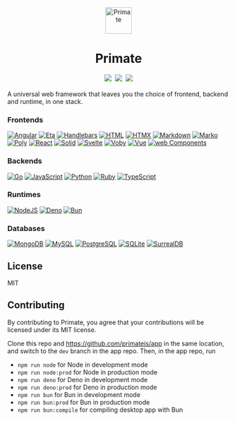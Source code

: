 <div align="center">
<img src="https://raw.githubusercontent.com/primatejs/primate/master/assets/logo.svg" alt="Primate" width="60"/>
<h1>Primate</h1>
<a href="https://primatejs.com/guide/getting-started"><img src="https://img.shields.io/badge/read%20guide-555555?style=for-the-badge"></a>
&nbsp;<a href="https://npmjs.com/primate"><img src="https://img.shields.io/badge/npm%20create%20primate@latest-a16836?style=for-the-badge"></a>
&nbsp;<a href="https://discord.gg/RSg4NNwM4f"><img src="https://img.shields.io/discord/1256590312177012806?style=for-the-badge&label=chat&logoColor=fff&color=5865f2"></a>
</div>
<br>
A universal web framework that leaves you the choice of frontend, backend and runtime, in one stack.

### Frontends
[![Angular](https://img.shields.io/badge/Angular-DD0031.svg?logo=angular&logoColor=fff&style=for-the-badge)](https://primatejs.com/modules/angular)
[![Eta](https://img.shields.io/badge/Eta-25c2a0.svg?logo=eta&logoColor=fff&style=for-the-badge)](https://primatejs.com/modules/eta)
[![Handlebars](https://img.shields.io/badge/Handlebars-f0772b.svg?logo=handlebars.js&logoColor=fff&textColor=000&style=for-the-badge)](https://primatejs.com/modules/handlebars)
[![HTML](https://img.shields.io/badge/HTML-E34F26.svg?logo=html5&logoColor=fff&style=for-the-badge)](https://primatejs.com/modules/html)
[![HTMX](https://img.shields.io/badge/HTMX-36C?logo=htmx&logoColor=fff&style=for-the-badge)](https://primatejs.com/modules/htmx)
[![Markdown](https://img.shields.io/badge/Markdown-000000.svg?logo=markdown&logoColor=fff&style=for-the-badge)](https://primatejs.com/modules/markdown)
[![Marko](https://img.shields.io/badge/Marko-2596BE.svg?logo=marko&logoColor=fff&style=for-the-badge)](https://primatejs.com/modules/marko)
[![Poly](https://img.shields.io/badge/Poly-a13eff.svg?&logoColor=fff&style=for-the-badge)](https://primatejs.com/modules/poly)
[![React](https://img.shields.io/badge/React-20232a.svg?logo=react&logoColor=%2361DAFB&style=for-the-badge)](https://primatejs.com/modules/react)
[![Solid](https://img.shields.io/badge/Solid-2C4F7C?logo=solid&logoColor=fff&style=for-the-badge)](https://primatejs.com/modules/solid)
[![Svelte](https://img.shields.io/badge/Svelte-f1413d.svg?logo=svelte&logoColor=fff&style=for-the-badge)](https://primatejs.com/modules/svelte)
[![Voby](https://img.shields.io/badge/Voby-fff5db.svg?logo=eta&logoColor=fff&style=for-the-badge)](https://primatejs.com/modules/voby)
[![Vue](https://img.shields.io/badge/Vue-4FC08D?logo=vuedotjs&logoColor=fff&style=for-the-badge)](https://primatejs.com/modules/vue)
[![web Components](https://img.shields.io/badge/Web%20Components-29ABE2?logo=webcomponentsdotorg&logoColor=fff&style=for-the-badge)](https://primatejs.com/modules/web-components)

### Backends
[![Go](https://img.shields.io/badge/Go-02add6?logo=go&logoColor=fff&style=for-the-badge)](https://primatejs.com/modules/go)
[![JavaScript](https://img.shields.io/badge/JavaScript-F7DF1E?logo=javascript&logoColor=000&style=for-the-badge)](https://primatejs.com/modules/backend)
[![Python](https://img.shields.io/badge/Python-3776AB?logo=python&logoColor=fff&style=for-the-badge)](https://primatejs.com/modules/python)
[![Ruby](https://img.shields.io/badge/Ruby-CC342D?logo=ruby&style=for-the-badge)](https://primatejs.com/modules/ruby)
[![TypeScript](https://img.shields.io/badge/TypeScript-3178C6?logo=typescript&logoColor=fff&style=for-the-badge)](https://primatejs.com/modules/typescript)

### Runtimes
[![NodeJS](https://img.shields.io/badge/Node-6DA55F?logo=node.js&logoColor=fff&style=for-the-badge)](https://primatejs.com/modules/runtime-support)
[![Deno](https://img.shields.io/badge/Deno-000?logo=deno&logoColor=fff&style=for-the-badge)](https://primatejs.com/modules/runtime-support)
[![Bun](https://img.shields.io/badge/Bun-000?logo=bun&logoColor=fff&style=for-the-badge)](https://primatejs.com/modules/runtime-support)

### Databases
[![MongoDB](https://img.shields.io/badge/MongoDB-4ea94b.svg?logo=mongodb&logoColor=fff&style=for-the-badge)](https://primatejs.com/modules/drivers#mongodb)
[![MySQL](https://img.shields.io/badge/MySQL-4479A1?logo=mysql&logoColor=fff&style=for-the-badge)](https://primatejs.com/modules/drivers#mysql)
[![PostgreSQL](https://img.shields.io/badge/PostgreSQL-316192.svg?logo=postgresql&logoColor=fff&style=for-the-badge)](https://primatejs.com/modules/drivers#postgresql)
[![SQLite](https://img.shields.io/badge/SQLite-07405e.svg?logo=sqlite&logoColor=fff&style=for-the-badge)](https://primatejs.com/modules/drivers#postgresql)
[![SurrealDB](https://img.shields.io/badge/SurrealDB-FF00A0.svg?logo=surrealdb&logoColor=fff&style=for-the-badge)](https://primatejs.com/modules/drivers#surrealdb)

## License

MIT

## Contributing

By contributing to Primate, you agree that your contributions will be licensed
under its MIT license.

Clone this repo and https://github.com/primatejs/app in the same location,
and switch to the `dev` branch in the app repo. Then, in the app repo, run

* `npm run node` for Node in development mode
* `npm run node:prod` for Node in production mode
* `npm run deno` for Deno in development mode
* `npm run deno:prod` for Deno in production mode
* `npm run bun` for Bun in development mode
* `npm run bun:prod` for Bun in production mode
* `npm run bun:compile` for compiling desktop app with Bun

[read guide]: https://primatejs.com/guide/getting-started
